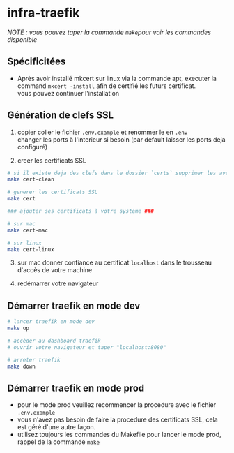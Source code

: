 # infra-traefik

*NOTE : vous pouvez taper la commande `make`pour voir les commandes disponible*  

## Spécificitées

- Après avoir installé mkcert sur linux via la commande apt,
  executer la command  `mkcert -install` afin de certifié les futurs certificat.  
  vous pouvez continuer l'installation  

## Génération de clefs SSL  

1. copier coller le fichier `.env.example` et renommer le en `.env`  
changer les ports à l'interieur si besoin (par default laisser les ports deja configuré)  

2. creer les certificats SSL
```bash
# si il existe deja des clefs dans le dossier `certs` supprimer les avec la commande
make cert-clean

# generer les certificats SSL
make cert

### ajouter ses certificats à votre systeme ###

# sur mac
make cert-mac

# sur linux
make cert-linux
```

3. sur mac donner confiance au certificat `localhost` dans le trousseau d'accès de votre machine

4. redémarrer votre navigateur

## Démarrer traefik en mode dev

```bash
# lancer traefik en mode dev
make up

# accèder au dashboard traefik
# ouvrir votre navigateur et taper "localhost:8080"

# arreter traefik
make down
```

## Démarrer traefik en mode prod

- pour le mode prod veuillez recommencer la procedure avec le fichier `.env.example`  
- vous n'avez pas besoin de faire la procedure des certificats SSL, cela est géré d'une autre façon.  
- utilisez toujours les commandes du Makefile pour lancer le mode prod, rappel de la commande `make`
